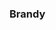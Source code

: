 <style>
Background-color: Blue;

</style>
<h3>Brandy</h3>
<!---
Brandy044/Brandy044 is a ✨ special ✨ repository because its `README.md` (this file) appears on your GitHub profile.
You can click the Preview link to take a look at your changes.
--->
